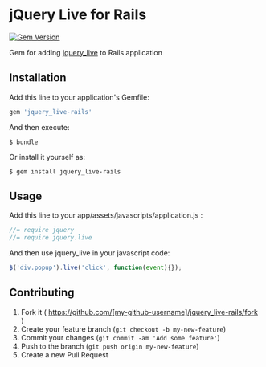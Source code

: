 # jQuery Live for Rails

[![Gem Version](https://badge.fury.io/rb/jquery_live-rails.svg)](http://badge.fury.io/rb/jquery_live-rails)

Gem for adding [jquery_live](https://github.com/shved270189/jquery_live) to Rails application

## Installation

Add this line to your application's Gemfile:

```ruby
gem 'jquery_live-rails'
```

And then execute:

    $ bundle

Or install it yourself as:

    $ gem install jquery_live-rails

## Usage

Add this line to your app/assets/javascripts/application.js :

```javascript
//= require jquery
//= require jquery.live
```

And then use jquery_live in your javascript code:

```javascript
$('div.popup').live('click', function(event){});
```

## Contributing

1. Fork it ( https://github.com/[my-github-username]/jquery_live-rails/fork )
2. Create your feature branch (`git checkout -b my-new-feature`)
3. Commit your changes (`git commit -am 'Add some feature'`)
4. Push to the branch (`git push origin my-new-feature`)
5. Create a new Pull Request
